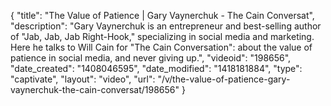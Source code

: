 {
    "title": "The Value of Patience | Gary Vaynerchuk - The Cain Conversat",
    "description": "Gary Vaynerchuk is an entrepreneur and best-selling author of \"Jab, Jab, Jab Right-Hook,\" specializing in social media and marketing. Here he talks to Will Cain for \"The Cain Conversation\": about the value of patience in social media, and never giving up.",
    "videoid": "198656",
    "date_created": "1408046595",
    "date_modified": "1418181884",
    "type": "captivate",
    "layout": "video",
    "url": "\/v\/the-value-of-patience-gary-vaynerchuk-the-cain-conversat\/198656"
}